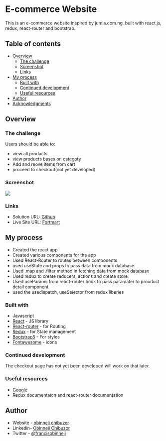 # E-commerce Website

This is an e-commerce website inspired by jumia.com.ng. built with react.js, redux, react-router and bootstrap.

## Table of contents

- [Overview](#overview)
  - [The challenge](#the-challenge)
  - [Screenshot](#screenshot)
  - [Links](#links)
- [My process](#my-process)
  - [Built with](#built-with)
  - [Continued development](#continued-development)
  - [Useful resources](#useful-resources)
- [Author](#author)
- [Acknowledgments](#acknowledgments)



## Overview

### The challenge

Users should be able to:
- view all products
- view products bases  on categoty
- Add and reove items from cart
- proceed to checkout(not yet developed)


### Screenshot

![](./Screenshot(28).png)


### Links

- Solution URL: [Github](https://github.com/obinneji/E-commerce-Website)
- Live Site URL: [Fortmart](https://fortmart.vercel.app)

## My process

- Created the react app 
- Created various components  for the app
- Used React-Router to routes between components
- used useState and props to pass data from mock database.
- Used .map and .filter method in  fetching data from mock database
- Used redux to create reducers, actions and create store.
- Used useParams from react-router hook to pass paramater to prooduct detail component
- used the usedispatch, useSelector from redux liberies


### Built with

- Javascript
- [React](https://reactjs.org/) - JS library
- [React-router](https://reactrouter.com/en/main) - for Routing
- [Redux](https://redux.js.org/) - for State management
- [Bootstrap5](https://getbootrap5.com/) - For styles
- [Fontawesome](https://fontawesome.com/) - icons


### Continued development

The checkout page has not yet been developed will work on that later.

### Useful resources

- [Google](https://www.google.com) 
- Redux documentaion and react-router documentation


## Author

- Website - [obinneji chibuzor](https://www.obinnejichibuzor.vercel.app)
- Linkedin- [Obinneji Chibuzor](https://www.linkedin.com/in/obinneji/)
- Twitter - [@francisobinneji](https://www.twitter.com/francisobinneji)




